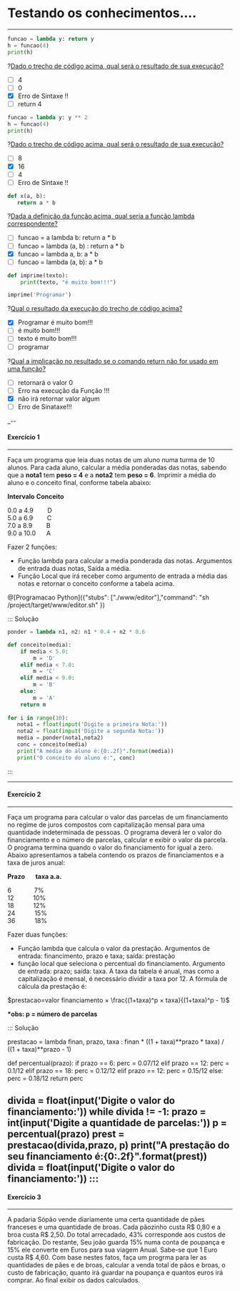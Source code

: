 # Testando os conhecimentos....
---
``` python
funcao = lambda y: return y
h = funcao(4)
print(h)
```
?[Dado o trecho de código acima, qual será o resultado de sua execução?](single)
-[ ] 4
-[ ] 0 
-[x] Erro de Sintaxe !! 
-[ ] return 4    

``` python
funcao = lambda y: y ** 2
h = funcao(4)
print(h)
```
?[Dado o trecho de código acima, qual será o resultado de sua execução?](single)
-[ ] 8
-[x] 16
-[ ] 4
-[ ] Erro de Sintaxe !! 

``` python
def x(a, b):
   return a * b
```   
?[Dada a definição da função acima, qual seria a função lambda correspondente?](single)
-[ ] funcao = a lambda b: return a * b 
-[ ] funcao = lambda (a, b) : return a * b
-[x] funcao = lambda a, b: a * b
-[ ] funcao = lambda (a, b): a * b

``` python
def imprime(texto):
    print(texto, "é muito bom!!!")

imprime('Programar')
```
?[Qual o resultado da execução do trecho de código acima?](single)
-[x] Programar é muito bom!!!
-[ ] é muito bom!!!
-[ ] texto é muito bom!!!
-[ ] programar

?[Qual a implicação no resultado se o comando return não for usado em uma função?](single)
-[ ] retornará o valor 0 
-[ ] Erro na execução da Função !!!
-[x] não irá retornar valor algum
-[ ] Erro de Sinataxe!!!

_--
 #### Exercício 1  
---

Faça um programa que leia duas notas de um aluno numa turma de 10 alunos. Para cada aluno, calcular a média ponderadas das notas, sabendo que a <b>nota1</b> tem <b>peso = 4</b> e a <b>nota2</b> tem <b>peso = 6</b>. Imprimir a média do aluno e o conceito final, conforme tabela abaixo:

 **Intervalo**   **Conceito** <p></p>
   0.0 a 4.9  &nbsp;&nbsp;&nbsp;&nbsp;&nbsp;&nbsp; D     
   5.0 a 6.9  &nbsp;&nbsp;&nbsp;&nbsp;&nbsp;&nbsp; C     
   7.0 a 8.9  &nbsp;&nbsp;&nbsp;&nbsp;&nbsp;&nbsp; B     
   9.0 a 10.0 &nbsp;&nbsp;&nbsp;&nbsp;&nbsp;A     


Fazer 2 funções:

+ Função lambda para calcular a media ponderada das notas. Argumentos de entrada duas notas, Saída a média. 
+ Função Local que irá receber como argumento de entrada a média das notas e retornar o conceito conforme a tabela acima.

@[Programacao Python]({"stubs": ["./www/editor"],"command": "sh /project/target/www/editor.sh" })

::: Solução
``` python
ponder = lambda n1, n2: n1 * 0.4 + n2 * 0.6

def conceito(media):
    if media < 5.0:
        m = 'D'
    elif media < 7.0:
        m = 'C'
    elif media < 9.0:
        m = 'B'
    else:
        m = 'A'
    return m
    
for i in range(10):
   nota1 = float(input('Digite a primeira Nota:'))
   nota2 = float(input('Digite a segunda Nota:'))
   media = ponder(nota1,nota2)
   conc = conceito(media)
   print("A média do aluno é:{0:.2f}".format(media)) 
   print("O conceito do aluno é:", conc) 
 ```  
:::

---   
 #### Exercício 2  
---

Faça um programa para calcular o valor das parcelas de um financiamento no regime de juros compostos com capitalização mensal para uma quantidade indeterminada de pessoas. O programa deverá ler o valor do financiamento e o número de parcelas, calcular e exibir o valor da parcela. O programa termina quando o valor do financiamento for igual a zero. Abaixo apresentamos a tabela contendo os prazos de financiamentos e a taxa de juros anual:


**Prazo**&nbsp;&nbsp;&nbsp;&nbsp;&nbsp;&nbsp;**taxa a.a.** <p></p>
   6&nbsp;&nbsp;&nbsp;&nbsp;&nbsp;&nbsp;&nbsp;&nbsp;&nbsp;&nbsp;&nbsp;&nbsp;  7%    
  12&nbsp;&nbsp;&nbsp;&nbsp;&nbsp;&nbsp;&nbsp;&nbsp;&nbsp;&nbsp; 10%    
  18&nbsp;&nbsp;&nbsp;&nbsp;&nbsp;&nbsp;&nbsp;&nbsp;&nbsp;&nbsp; 12%    
  24&nbsp;&nbsp;&nbsp;&nbsp;&nbsp;&nbsp;&nbsp;&nbsp;&nbsp;&nbsp; 15%    
  36&nbsp;&nbsp;&nbsp;&nbsp;&nbsp;&nbsp;&nbsp;&nbsp;&nbsp;&nbsp; 18%    
   
Fazer duas funções:
+ Função lambda que calcula o valor da prestação. Argumentos de entrada: financimento, prazo e taxa; saída: prestação
+ função local que seleciona o percentual do financiamento. Argumento de entrada: prazo; saída: taxa. A taxa da tabela é anual, mas como a capitalização é mensal, é necessário dividir a taxa por 12. 
A fórmula de cálcula da prestação é: 

$`prestacao=valor financiamento × \frac{(1+taxa)^p × taxa}{(1+taxa)^p  - 1}`$

<b>*obs: p = número de parcelas</b>

::: Solução

prestacao = lambda finan, prazo, taxa : finan * ((1 + taxa)**prazo * taxa) / ((1 + taxa)**prazo - 1)

def percentual(prazo):
    if prazo == 6:
        perc = 0.07/12
    elif prazo == 12:
        perc = 0.1/12
    elif prazo == 18:
        perc = 0.12/12
    elif prazo == 12:
        perc = 0.15/12
    else:
        perc = 0.18/12
    return perc    

divida = float(input('Digite o valor do financiamento:'))
while divida != -1:
    prazo = int(input('Digite a quantidade de parcelas:')) 
    p = percentual(prazo)
    prest = prestacao(divida,prazo, p)
    print("A prestação do seu financiamento é:{0:.2f}".format(prest)) 
    divida = float(input('Digite o valor do financiamento:'))
:::
---
 #### Exercício 3  
---

A padaria Sópão vende diariamente uma certa quantidade de pães franceses e uma quantidade de broas. Cada pãozinho custa R$ 0,80 e a broa custa R$ 2,50. Do total arrecadado, 43% corresponde aos custos de fabricação. Do restante, Seu joão guarda 15% numa conta de poupança e 15% ele converte em Euros para sua viagem Anual. Sabe-se que 1 Euro custa R$ 4,60. Com base nestes fatos, faça um progrma para ler as quantidades de pães e de broas, calcular a venda total de pãos e broas, o custo de fabricação, quanto irá guardar na poupança e quantos euros irá comprar. Ao final exibir os dados calculados.

